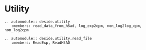 Utility
=======

```{eval-rst}
.. automodule:: deside.utility
   :members: read_data_from_h5ad, log_exp2cpm, non_log2log_cpm, non_log2cpm
   
.. automodule:: deside.utility.read_file
   :members: ReadExp, ReadH5AD
```

